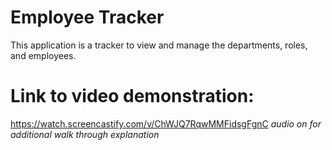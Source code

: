 # Employee Tracker
This application is a tracker to view and manage the departments, roles, and employees.

# Link to video demonstration:
https://watch.screencastify.com/v/ChWJQ7RqwMMFidsgFgnC
_audio on for additional walk through explanation_

